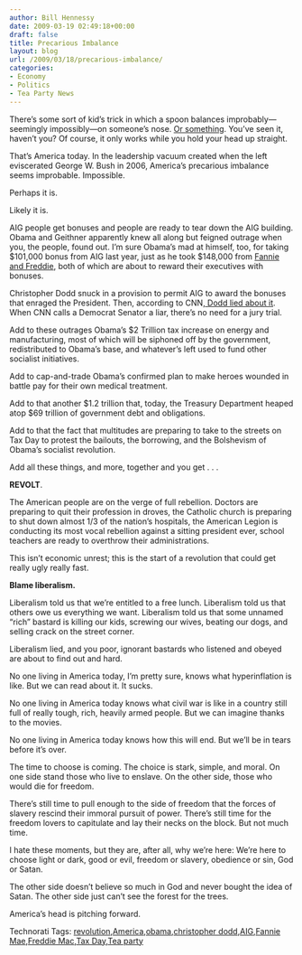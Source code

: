 ```yaml
---
author: Bill Hennessy
date: 2009-03-19 02:49:18+00:00
draft: false
title: Precarious Imbalance
layout: blog
url: /2009/03/18/precarious-imbalance/
categories:
- Economy
- Politics
- Tea Party News
---
```


There’s some sort of kid’s trick in which a spoon balances improbably—seemingly impossibly—on someone’s nose. [Or something](https://bindinestor.wordpress.com/2007/03/31/the-spoon-trick/). You’ve seen it, haven’t you? Of course, it only works while you hold your head up straight.

 

That’s America today. In the leadership vacuum created when the left eviscerated George W. Bush in 2006, America’s precarious imbalance seems improbable. Impossible.

 

Perhaps it is.

 

Likely it is.

 

AIG people get bonuses and people are ready to tear down the AIG building. Obama and Geithner apparently knew all along but feigned outrage when you, the people, found out. I’m sure Obama’s mad at himself, too, for taking $101,000 bonus from AIG last year, just as he took $148,000 from [Fannie and Freddie](https://finance.yahoo.com/news/Fannie-plans-bonuses-of-up-to-apf-14679491.html), both of which are about to reward their executives with bonuses.

 

Christopher Dodd snuck in a provision to permit AIG to award the bonuses that enraged the President. Then, according to CNN[, Dodd lied about it](https://hotair.com/archives/2009/03/18/dodd-you-know-now-i-remember-adding-that-bonus-language/). When CNN calls a Democrat Senator a liar, there’s no need for a jury trial.

 

Add to these outrages Obama’s $2 Trillion tax increase on energy and manufacturing, most of which will be siphoned off by the government, redistributed to Obama’s base, and whatever’s left used to fund other socialist initiatives.

 

Add to cap-and-trade Obama’s confirmed plan to make heroes wounded in battle pay for their own medical treatment.

 

Add to that another $1.2 trillion that, today, the Treasury Department heaped atop $69 trillion of government debt and obligations.

 

Add to that the fact that multitudes are preparing to take to the streets on Tax Day to protest the bailouts, the borrowing, and the Bolshevism of Obama’s socialist revolution.

 

Add all these things, and more, together and you get . . . 

 

**REVOLT**.

 

The American people are on the verge of full rebellion. Doctors are preparing to quit their profession in droves, the Catholic church is preparing to shut down almost 1/3 of the nation’s hospitals, the American Legion is conducting its most vocal rebellion against a sitting president ever, school teachers are ready to overthrow their administrations. 

 

This isn’t economic unrest; this is the start of a revolution that could get really ugly really fast.

 

**Blame liberalism.**

 

Liberalism told us that we’re entitled to a free lunch. Liberalism told us that others owe us everything we want. Liberalism told us that some unnamed “rich” bastard is killing our kids, screwing our wives, beating our dogs, and selling crack on the street corner.

 

Liberalism lied, and you poor, ignorant bastards who listened and obeyed are about to find out and hard.

 

No one living in America today, I’m pretty sure, knows what hyperinflation is like. But we can read about it. It sucks.

 

No one living in America today knows what civil war is like in a country still full of really tough, rich, heavily armed people. But we can imagine thanks to the movies.

 

No one living in America today knows how this will end. But we’ll be in tears before it’s over. 

 

The time to choose is coming. The choice is stark, simple, and moral. On one side stand those who live to enslave. On the other side, those who would die for freedom.

 

There’s still time to pull enough to the side of freedom that the forces of slavery rescind their immoral pursuit of power. There’s still time for the freedom lovers to capitulate and lay their necks on the block. But not much time. 

 

I hate these moments, but they are, after all, why we’re here: We’re here to choose light or dark, good or evil, freedom or slavery, obedience or sin, God or Satan.

 

The other side doesn’t believe so much in God and never bought the idea of Satan. The other side just can’t see the forest for the trees.

 

America’s head is pitching forward.

 

Technorati Tags: [revolution](https://technorati.com/tags/revolution),[America](https://technorati.com/tags/America),[obama](https://technorati.com/tags/obama),[christopher dodd](https://technorati.com/tags/christopher+dodd),[AIG](https://technorati.com/tags/AIG),[Fannie Mae](https://technorati.com/tags/Fannie+Mae),[Freddie Mac](https://technorati.com/tags/Freddie+Mac),[Tax Day](https://technorati.com/tags/Tax+Day),[Tea party](https://technorati.com/tags/Tea+party)
